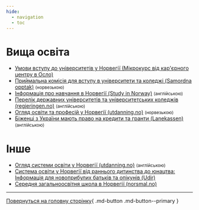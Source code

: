 ```yaml
---
hide:
  - navigation
  - toc
---
```


# Вища освіта

- [Умови вступу до університетів y Норвегії (Мікрокурс від кар'єрного центру в Осло)](https://vimeo.com/810049944/2c31ac7c9b)
- [Приймальна комісія для вступу в університети та коледжі (Samordna opptak)](https://www.samordnaopptak.no/info/utenlandsk_utdanning/ukraina/) <small>(норвезькою)</small> 
- [Інформація про навчання в Норвегії (Study in Norway)](https://studyinnorway.no/) <small>(англійською)</small>
- [Перелік державних університетів та університетських коледжів (regjeringen.no)](https://www.regjeringen.no/en/dep/kd/organisation/kunnskapsdepartementets-etater-og-virksomheter/Subordinate-agencies-2/state-run-universities-and-university-co/id434505/) <small>(англійською)</small>
- [Огляд освіти та професій у Норвегії (utdanning.no)](https://utdanning.no/) <small>(норвезькою)</small> 
- [Біженці з України мають право на кредити та гранти (Lanekassen)](https://lanekassen.no/en-US/presse-og-samfunnskontakt/nyheter/refugees-from-ukraine-eligible-for-loans-and-grants/) <small>(англійською)</small>

# Інше
- [Огляд системи освіти у Норвегії (utdanning.no)](https://utdanning.no/utdanningssystemet/en#/) <small>(англійською)</small>
- [Система освіти у Норвегії від раннього дитинства до юнацтва: Інформація для новоприбулих батьків та опікунів (Udir)](https://www.udir.no/contentassets/b54ac3a95899409e8629a9f3606d4408/ukrainsk---informasjon-om-barnehage-og-opplaring-i-norge.pdf)
- [Середня загальноосвітня школа в Норвегії (norsmal.no)](https://morsmal.no/uk/informasjonshefte-om-norsk-grunnskole/)

---

[Повернуться на головну сторінку](index.md){ .md-button .md-button--primary }
